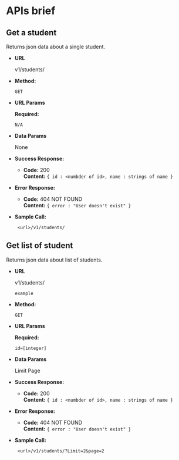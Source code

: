 # APIs brief

## Get a student

  Returns json data about a single student.

* **URL**

  v1/students/

* **Method:**

  `GET`
  
*  **URL Params**

   **Required:**
 
   `N/A`

* **Data Params**

  None

* **Success Response:**

  * **Code:** 200 <br />
    **Content:** `{ id : <numbder of id>, name : strings of name }`
 
* **Error Response:**

  * **Code:** 404 NOT FOUND <br />
    **Content:** `{ error : "User doesn't exist" }`

* **Sample Call:**

  ```
   <url>/v1/students/
  ```
<!-- 
  OR

  * **Code:** 401 UNAUTHORIZED <br />
    **Content:** `{ error : "You are unauthorized to make this request." }` -->

<!-- * **Sample Call:**

  ```javascript
    $.ajax({
      url: "/users/1",
      dataType: "json",
      type : "GET",
      success : function(r) {
        console.log(r);
      }
    }); -->
  <!-- ``` -->

## Get list of student
Returns json data about list of students.

* **URL**

  v1/students/

  `example`


* **Method:**

  `GET`
  
*  **URL Params**

   **Required:**
 
    `id=[integer]`

* **Data Params**

  Limit
  Page

* **Success Response:**

  * **Code:** 200 <br />
    **Content:** `{ id : <numbder of id>, name : strings of name }`
 
* **Error Response:**

  * **Code:** 404 NOT FOUND <br />
    **Content:** `{ error : "User doesn't exist" }`

* **Sample Call:**

  ```
   <url>/v1/students/?Limit=2&page=2
  ```
